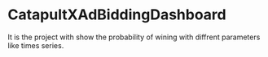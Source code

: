 # CatapultXAdBiddingDashboard
It is the project with show the probability of wining with diffrent  parameters  like times series.
